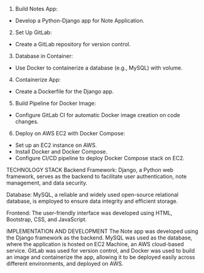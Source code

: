 1. Build Notes App: 
 - Develop a Python-Django app for Note Application.
2. Set Up GitLab:
 - Create a GitLab repository for version control.
3. Database in Container:
 - Use Docker to containerize a database (e.g., MySQL) with volume.
4. Containerize App:
 - Create a Dockerfile for the Django app.
5. Build Pipeline for Docker Image:
 - Configure GitLab CI for automatic Docker image creation on code changes.
6. Deploy on AWS EC2 with Docker Compose:
 - Set up an EC2 instance on AWS.
 - Install Docker and Docker Compose.
 - Configure CI/CD pipeline to deploy Docker Compose stack on EC2.

TECHNOLOGY STACK
Backend Framework:
Django, a Python web framework, serves as the backend to facilitate user authentication, note management, and data security.
 
Database:
MySQL, a reliable and widely used open-source relational database, is employed to ensure data integrity and efficient storage.

Frontend:
The user-friendly interface was developed using HTML, Bootstrap, CSS, and JavaScript.

IMPLEMENTATION AND DEVELOPMENT
The Note app was developed using the Django framework as the backend. MySQL was used as the database, where the application is hosted on EC2 Machine, an AWS cloud-based service. 
GitLab was used for version control, and Docker was used to build an image and containerize the app, allowing it to be deployed easily across different environments, and deployed on AWS.
